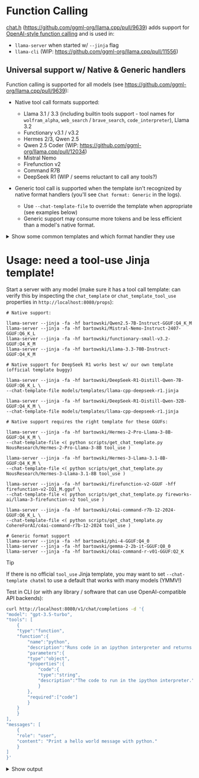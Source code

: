 # Function Calling

[chat.h](../common/chat.h) (https://github.com/ggml-org/llama.cpp/pull/9639) adds support for [OpenAI-style function calling](https://platform.openai.com/docs/guides/function-calling) and is used in:
- `llama-server` when started w/ `--jinja` flag
- `llama-cli` (WIP: https://github.com/ggml-org/llama.cpp/pull/11556)

## Universal support w/ Native & Generic handlers

Function calling is supported for all models (see https://github.com/ggml-org/llama.cpp/pull/9639):

- Native tool call formats supported:
  - Llama 3.1 / 3.3 (including builtin tools support - tool names for `wolfram_alpha`, `web_search` / `brave_search`, `code_interpreter`), Llama 3.2
  - Functionary v3.1 / v3.2
  - Hermes 2/3, Qwen 2.5
  - Qwen 2.5 Coder (WIP: https://github.com/ggml-org/llama.cpp/pull/12034)
  - Mistral Nemo
  - Firefunction v2
  - Command R7B
  - DeepSeek R1 (WIP / seems reluctant to call any tools?)

- Generic tool call is supported when the template isn't recognized by native format handlers (you'll see `Chat format: Generic` in the logs).
  - Use `--chat-template-file` to override the template when appropriate (see examples below)
  - Generic support may consume more tokens and be less efficient than a model's native format.

<details>
<summary>Show some common templates and which format handler they use</summary>

| Template | Format |
|----------|--------|
| Almawave-Velvet-14B.jinja | Hermes 2 Pro |
| AtlaAI-Selene-1-Mini-Llama-3.1-8B.jinja | Llama 3.x |
| CohereForAI-aya-expanse-8b.jinja | Generic |
| CohereForAI-c4ai-command-r-plus-default.jinja | Generic |
| CohereForAI-c4ai-command-r-plus-rag.jinja | Generic |
| CohereForAI-c4ai-command-r-plus-tool_use.jinja | Generic |
| CohereForAI-c4ai-command-r7b-12-2024-default.jinja | Command R7B (extract reasoning) |
| CohereForAI-c4ai-command-r7b-12-2024-rag.jinja | Command R7B (extract reasoning) |
| CohereForAI-c4ai-command-r7b-12-2024-tool_use.jinja | Command R7B (extract reasoning) |
| CohereForAI-c4ai-command-r7b-12-2024.jinja | Generic |
| DavieLion-Llama-3.2-1B-SPIN-iter3.jinja | Generic |
| Delta-Vector-Rei-12B.jinja | Mistral Nemo |
| EpistemeAI-Mistral-Nemo-Instruct-12B-Philosophy-Math.jinja | Mistral Nemo |
| FlofloB-83k_continued_pretraining_Qwen2.5-0.5B-Instruct_Unsloth_merged_16bit.jinja | Hermes 2 Pro |
| FlofloB-test_continued_pretraining_Phi-3-mini-4k-instruct_Unsloth_merged_16bit.jinja | Generic |
| HelpingAI-HAI-SER.jinja | Generic |
| HuggingFaceTB-SmolLM2-1.7B-Instruct.jinja | Generic |
| HuggingFaceTB-SmolLM2-135M-Instruct.jinja | Generic |
| HuggingFaceTB-SmolLM2-360M-Instruct.jinja | Generic |
| INSAIT-Institute-BgGPT-Gemma-2-27B-IT-v1.0.jinja | Generic |
| Ihor-Text2Graph-R1-Qwen2.5-0.5b.jinja | Hermes 2 Pro |
| Infinigence-Megrez-3B-Instruct.jinja | Generic |
| Josephgflowers-TinyLlama_v1.1_math_code-world-test-1.jinja | Generic |
| LGAI-EXAONE-EXAONE-3.5-2.4B-Instruct.jinja | Generic |
| LGAI-EXAONE-EXAONE-3.5-7.8B-Instruct.jinja | Generic |
| LatitudeGames-Wayfarer-12B.jinja | Generic |
| Magpie-Align-Llama-3-8B-Magpie-Align-v0.1.jinja | Generic |
| Magpie-Align-Llama-3.1-8B-Magpie-Align-v0.1.jinja | Generic |
| MaziyarPanahi-calme-3.2-instruct-78b.jinja | Generic |
| MiniMaxAI-MiniMax-Text-01.jinja | Generic |
| MiniMaxAI-MiniMax-VL-01.jinja | Generic |
| NaniDAO-deepseek-r1-qwen-2.5-32B-ablated.jinja | DeepSeek R1 (extract reasoning) |
| NexaAIDev-Octopus-v2.jinja | Generic |
| NousResearch-Hermes-2-Pro-Llama-3-8B-default.jinja | Generic |
| NousResearch-Hermes-2-Pro-Llama-3-8B-tool_use.jinja | Hermes 2 Pro |
| NousResearch-Hermes-2-Pro-Mistral-7B-default.jinja | Generic |
| NousResearch-Hermes-2-Pro-Mistral-7B-tool_use.jinja | Hermes 2 Pro |
| NousResearch-Hermes-3-Llama-3.1-70B-default.jinja | Generic |
| NousResearch-Hermes-3-Llama-3.1-70B-tool_use.jinja | Hermes 2 Pro |
| NovaSky-AI-Sky-T1-32B-Flash.jinja | Hermes 2 Pro |
| NovaSky-AI-Sky-T1-32B-Preview.jinja | Hermes 2 Pro |
| OnlyCheeini-greesychat-turbo.jinja | Generic |
| Orenguteng-Llama-3.1-8B-Lexi-Uncensored-V2.jinja | Llama 3.x |
| OrionStarAI-Orion-14B-Chat.jinja | Generic |
| PowerInfer-SmallThinker-3B-Preview.jinja | Generic |
| PrimeIntellect-INTELLECT-1-Instruct.jinja | Generic |
| Qwen-QVQ-72B-Preview.jinja | Generic |
| Qwen-QwQ-32B-Preview.jinja | Hermes 2 Pro |
| Qwen-Qwen1.5-7B-Chat.jinja | Generic |
| Qwen-Qwen2-7B-Instruct.jinja | Generic |
| Qwen-Qwen2-VL-72B-Instruct.jinja | Generic |
| Qwen-Qwen2-VL-7B-Instruct.jinja | Generic |
| Qwen-Qwen2.5-0.5B.jinja | Hermes 2 Pro |
| Qwen-Qwen2.5-1.5B-Instruct.jinja | Hermes 2 Pro |
| Qwen-Qwen2.5-14B-Instruct-1M.jinja | Hermes 2 Pro |
| Qwen-Qwen2.5-14B.jinja | Hermes 2 Pro |
| Qwen-Qwen2.5-32B-Instruct.jinja | Hermes 2 Pro |
| Qwen-Qwen2.5-32B.jinja | Hermes 2 Pro |
| Qwen-Qwen2.5-3B-Instruct.jinja | Hermes 2 Pro |
| Qwen-Qwen2.5-72B-Instruct.jinja | Hermes 2 Pro |
| Qwen-Qwen2.5-7B-Instruct-1M.jinja | Hermes 2 Pro |
| Qwen-Qwen2.5-7B-Instruct.jinja | Hermes 2 Pro |
| Qwen-Qwen2.5-7B.jinja | Hermes 2 Pro |
| Qwen-Qwen2.5-Coder-32B-Instruct.jinja | Hermes 2 Pro |
| Qwen-Qwen2.5-Coder-7B-Instruct.jinja | Hermes 2 Pro |
| Qwen-Qwen2.5-Math-1.5B.jinja | Hermes 2 Pro |
| Qwen-Qwen2.5-Math-7B-Instruct.jinja | Hermes 2 Pro |
| Qwen-Qwen2.5-VL-3B-Instruct.jinja | Hermes 2 Pro |
| Qwen-Qwen2.5-VL-72B-Instruct.jinja | Hermes 2 Pro |
| Qwen-Qwen2.5-VL-7B-Instruct.jinja | Hermes 2 Pro |
| RWKV-Red-Team-ARWKV-7B-Preview-0.1.jinja | Hermes 2 Pro |
| SakanaAI-TinySwallow-1.5B-Instruct.jinja | Hermes 2 Pro |
| SakanaAI-TinySwallow-1.5B.jinja | Hermes 2 Pro |
| Sao10K-70B-L3.3-Cirrus-x1.jinja | Llama 3.x |
| SentientAGI-Dobby-Mini-Leashed-Llama-3.1-8B.jinja | Llama 3.x |
| SentientAGI-Dobby-Mini-Unhinged-Llama-3.1-8B.jinja | Llama 3.x |
| Steelskull-L3.3-Damascus-R1.jinja | Llama 3.x |
| Steelskull-L3.3-MS-Nevoria-70b.jinja | Llama 3.x |
| Steelskull-L3.3-Nevoria-R1-70b.jinja | Llama 3.x |
| THUDM-glm-4-9b-chat.jinja | Generic |
| THUDM-glm-edge-1.5b-chat.jinja | Generic |
| Tarek07-Progenitor-V1.1-LLaMa-70B.jinja | Llama 3.x |
| TheBloke-FusionNet_34Bx2_MoE-AWQ.jinja | Generic |
| TinyLlama-TinyLlama-1.1B-Chat-v1.0.jinja | Generic |
| UCLA-AGI-Mistral7B-PairRM-SPPO-Iter3.jinja | Generic |
| ValiantLabs-Llama3.1-8B-Enigma.jinja | Llama 3.x |
| abacusai-Fewshot-Metamath-OrcaVicuna-Mistral.jinja | Generic |
| ai21labs-AI21-Jamba-1.5-Large.jinja | Generic |
| allenai-Llama-3.1-Tulu-3-405B-SFT.jinja | Generic |
| allenai-Llama-3.1-Tulu-3-405B.jinja | Generic |
| allenai-Llama-3.1-Tulu-3-8B.jinja | Generic |
| arcee-ai-Virtuoso-Lite.jinja | Hermes 2 Pro |
| arcee-ai-Virtuoso-Medium-v2.jinja | Hermes 2 Pro |
| arcee-ai-Virtuoso-Small-v2.jinja | Hermes 2 Pro |
| avemio-GRAG-NEMO-12B-ORPO-HESSIAN-AI.jinja | Generic |
| bespokelabs-Bespoke-Stratos-7B.jinja | Hermes 2 Pro |
| bfuzzy1-acheron-m1a-llama.jinja | Generic |
| bofenghuang-vigogne-2-70b-chat.jinja | Generic |
| bytedance-research-UI-TARS-72B-DPO.jinja | Generic |
| bytedance-research-UI-TARS-7B-DPO.jinja | Generic |
| bytedance-research-UI-TARS-7B-SFT.jinja | Generic |
| carsenk-phi3.5_mini_exp_825_uncensored.jinja | Generic |
| cyberagent-DeepSeek-R1-Distill-Qwen-14B-Japanese.jinja | DeepSeek R1 (extract reasoning) |
| cyberagent-DeepSeek-R1-Distill-Qwen-32B-Japanese.jinja | DeepSeek R1 (extract reasoning) |
| databricks-dbrx-instruct.jinja | Generic |
| deepseek-ai-DeepSeek-Coder-V2-Instruct.jinja | Generic |
| deepseek-ai-DeepSeek-Coder-V2-Lite-Base.jinja | Generic |
| deepseek-ai-DeepSeek-Coder-V2-Lite-Instruct.jinja | Generic |
| deepseek-ai-DeepSeek-R1-Distill-Llama-70B.jinja | DeepSeek R1 (extract reasoning) |
| deepseek-ai-DeepSeek-R1-Distill-Llama-8B.jinja | DeepSeek R1 (extract reasoning) |
| deepseek-ai-DeepSeek-R1-Distill-Qwen-1.5B.jinja | DeepSeek R1 (extract reasoning) |
| deepseek-ai-DeepSeek-R1-Distill-Qwen-14B.jinja | DeepSeek R1 (extract reasoning) |
| deepseek-ai-DeepSeek-R1-Distill-Qwen-32B.jinja | DeepSeek R1 (extract reasoning) |
| deepseek-ai-DeepSeek-R1-Distill-Qwen-7B.jinja | DeepSeek R1 (extract reasoning) |
| deepseek-ai-DeepSeek-R1-Zero.jinja | DeepSeek R1 (extract reasoning) |
| deepseek-ai-DeepSeek-R1.jinja | DeepSeek R1 (extract reasoning) |
| deepseek-ai-DeepSeek-V2-Lite.jinja | Generic |
| deepseek-ai-DeepSeek-V2.5.jinja | DeepSeek R1 (extract reasoning) |
| deepseek-ai-DeepSeek-V3.jinja | DeepSeek R1 (extract reasoning) |
| deepseek-ai-deepseek-coder-33b-instruct.jinja | Generic |
| deepseek-ai-deepseek-coder-6.7b-instruct.jinja | Generic |
| deepseek-ai-deepseek-coder-7b-instruct-v1.5.jinja | Generic |
| deepseek-ai-deepseek-llm-67b-chat.jinja | Generic |
| deepseek-ai-deepseek-llm-7b-chat.jinja | Generic |
| dicta-il-dictalm2.0-instruct.jinja | Generic |
| ehristoforu-Falcon3-8B-Franken-Basestruct.jinja | Hermes 2 Pro |
| fireworks-ai-llama-3-firefunction-v2.jinja | FireFunction v2 |
| godlikehhd-alpaca_data_sampled_ifd_new_5200.jinja | Hermes 2 Pro |
| godlikehhd-alpaca_data_score_max_0.7_2600.jinja | Hermes 2 Pro |
| google-gemma-2-27b-it.jinja | Generic |
| google-gemma-2-2b-it.jinja | Generic |
| google-gemma-2-2b-jpn-it.jinja | Generic |
| google-gemma-7b-it.jinja | Generic |
| huihui-ai-DeepSeek-R1-Distill-Llama-70B-abliterated.jinja | DeepSeek R1 (extract reasoning) |
| huihui-ai-DeepSeek-R1-Distill-Llama-8B-abliterated.jinja | DeepSeek R1 (extract reasoning) |
| huihui-ai-DeepSeek-R1-Distill-Qwen-14B-abliterated-v2.jinja | DeepSeek R1 (extract reasoning) |
| huihui-ai-DeepSeek-R1-Distill-Qwen-32B-abliterated.jinja | DeepSeek R1 (extract reasoning) |
| huihui-ai-DeepSeek-R1-Distill-Qwen-7B-abliterated-v2.jinja | DeepSeek R1 (extract reasoning) |
| huihui-ai-Qwen2.5-14B-Instruct-1M-abliterated.jinja | Hermes 2 Pro |
| ibm-granite-granite-3.1-8b-instruct.jinja | Generic |
| indischepartij-MiniCPM-3B-OpenHermes-2.5-v2.jinja | Generic |
| inflatebot-MN-12B-Mag-Mell-R1.jinja | Generic |
| jinaai-ReaderLM-v2.jinja | Generic |
| kms7530-chemeng_qwen-math-7b_24_1_100_1_nonmath.jinja | Hermes 2 Pro |
| knifeayumu-Cydonia-v1.3-Magnum-v4-22B.jinja | Mistral Nemo |
| langgptai-qwen1.5-7b-chat-sa-v0.1.jinja | Generic |
| lightblue-DeepSeek-R1-Distill-Qwen-7B-Japanese.jinja | DeepSeek R1 (extract reasoning) |
| mattshumer-Reflection-Llama-3.1-70B.jinja | Generic |
| meetkai-functionary-medium-v3.1.jinja | Functionary v3.1 Llama 3.1 |
| meetkai-functionary-medium-v3.2.jinja | Functionary v3.2 |
| meta-llama-Llama-2-7b-chat-hf.jinja | Generic |
| meta-llama-Llama-3.1-8B-Instruct.jinja | Llama 3.x |
| meta-llama-Llama-3.2-11B-Vision-Instruct.jinja | Llama 3.x |
| meta-llama-Llama-3.2-1B-Instruct.jinja | Llama 3.x |
| meta-llama-Llama-3.2-3B-Instruct.jinja | Llama 3.x |
| meta-llama-Llama-3.3-70B-Instruct.jinja | Llama 3.x |
| meta-llama-Meta-Llama-3-8B-Instruct.jinja | Generic |
| meta-llama-Meta-Llama-3.1-8B-Instruct.jinja | Llama 3.x |
| microsoft-Phi-3-medium-4k-instruct.jinja | Generic |
| microsoft-Phi-3-mini-4k-instruct.jinja | Generic |
| microsoft-Phi-3-small-8k-instruct.jinja | Generic |
| microsoft-Phi-3.5-mini-instruct.jinja | Generic |
| microsoft-Phi-3.5-vision-instruct.jinja | Generic |
| microsoft-phi-4.jinja | Generic |
| migtissera-Tess-3-Mistral-Nemo-12B.jinja | Generic |
| ministral-Ministral-3b-instruct.jinja | Generic |
| mistralai-Codestral-22B-v0.1.jinja | Generic |
| mistralai-Mistral-7B-Instruct-v0.1.jinja | Generic |
| mistralai-Mistral-7B-Instruct-v0.2.jinja | Generic |
| mistralai-Mistral-7B-Instruct-v0.3.jinja | Mistral Nemo |
| mistralai-Mistral-Large-Instruct-2407.jinja | Mistral Nemo |
| mistralai-Mistral-Large-Instruct-2411.jinja | Generic |
| mistralai-Mistral-Nemo-Instruct-2407.jinja | Mistral Nemo |
| mistralai-Mistral-Small-24B-Instruct-2501.jinja | Generic |
| mistralai-Mixtral-8x7B-Instruct-v0.1.jinja | Generic |
| mkurman-Qwen2.5-14B-DeepSeek-R1-1M.jinja | Hermes 2 Pro |
| mlabonne-AlphaMonarch-7B.jinja | Generic |
| mlx-community-Josiefied-Qwen2.5-0.5B-Instruct-abliterated-v1-float32.jinja | Hermes 2 Pro |
| mlx-community-Qwen2.5-VL-7B-Instruct-8bit.jinja | Hermes 2 Pro |
| mobiuslabsgmbh-DeepSeek-R1-ReDistill-Qwen-1.5B-v1.1.jinja | DeepSeek R1 (extract reasoning) |
| netcat420-MFANNv0.20.jinja | Generic |
| netcat420-MFANNv0.24.jinja | Generic |
| netease-youdao-Confucius-o1-14B.jinja | Hermes 2 Pro |
| nvidia-AceMath-7B-RM.jinja | Hermes 2 Pro |
| nvidia-Eagle2-1B.jinja | Hermes 2 Pro |
| nvidia-Eagle2-9B.jinja | Hermes 2 Pro |
| nvidia-Llama-3.1-Nemotron-70B-Instruct-HF.jinja | Llama 3.x |
| onnx-community-DeepSeek-R1-Distill-Qwen-1.5B-ONNX.jinja | DeepSeek R1 (extract reasoning) |
| open-thoughts-OpenThinker-7B.jinja | Hermes 2 Pro |
| openchat-openchat-3.5-0106.jinja | Generic |
| pankajmathur-orca_mini_v6_8b.jinja | Generic |
| princeton-nlp-Mistral-7B-Base-SFT-RDPO.jinja | Generic |
| princeton-nlp-Mistral-7B-Instruct-DPO.jinja | Generic |
| princeton-nlp-Mistral-7B-Instruct-RDPO.jinja | Generic |
| prithivMLmods-Bellatrix-Tiny-1.5B-R1.jinja | Hermes 2 Pro |
| prithivMLmods-Bellatrix-Tiny-1B-R1.jinja | Llama 3.x |
| prithivMLmods-Bellatrix-Tiny-1B-v3.jinja | Generic |
| prithivMLmods-Bellatrix-Tiny-3B-R1.jinja | Llama 3.x |
| prithivMLmods-Blaze-14B-xElite.jinja | Generic |
| prithivMLmods-Calcium-Opus-14B-Elite2-R1.jinja | Hermes 2 Pro |
| prithivMLmods-Calme-Ties-78B.jinja | Generic |
| prithivMLmods-Calme-Ties2-78B.jinja | Generic |
| prithivMLmods-Calme-Ties3-78B.jinja | Generic |
| prithivMLmods-ChemQwen2-vL.jinja | Generic |
| prithivMLmods-GWQ2b.jinja | Generic |
| prithivMLmods-LatexMind-2B-Codec.jinja | Generic |
| prithivMLmods-Llama-3.2-6B-AlgoCode.jinja | Llama 3.x |
| prithivMLmods-Megatron-Opus-14B-Exp.jinja | Hermes 2 Pro |
| prithivMLmods-Megatron-Opus-14B-Stock.jinja | Hermes 2 Pro |
| prithivMLmods-Megatron-Opus-7B-Exp.jinja | Hermes 2 Pro |
| prithivMLmods-Omni-Reasoner-Merged.jinja | Hermes 2 Pro |
| prithivMLmods-Omni-Reasoner4-Merged.jinja | Hermes 2 Pro |
| prithivMLmods-Primal-Opus-14B-Optimus-v1.jinja | Hermes 2 Pro |
| prithivMLmods-QwQ-Math-IO-500M.jinja | Hermes 2 Pro |
| prithivMLmods-Qwen-7B-Distill-Reasoner.jinja | DeepSeek R1 (extract reasoning) |
| prithivMLmods-Qwen2.5-1.5B-DeepSeek-R1-Instruct.jinja | Hermes 2 Pro |
| prithivMLmods-Qwen2.5-14B-DeepSeek-R1-1M.jinja | Hermes 2 Pro |
| prithivMLmods-Qwen2.5-32B-DeepSeek-R1-Instruct.jinja | Hermes 2 Pro |
| prithivMLmods-Qwen2.5-7B-DeepSeek-R1-1M.jinja | Hermes 2 Pro |
| prithivMLmods-Triangulum-v2-10B.jinja | Hermes 2 Pro |
| qingy2024-Falcon3-2x10B-MoE-Instruct.jinja | Hermes 2 Pro |
| rubenroy-Zurich-14B-GCv2-5m.jinja | Hermes 2 Pro |
| rubenroy-Zurich-7B-GCv2-5m.jinja | Hermes 2 Pro |
| silma-ai-SILMA-Kashif-2B-Instruct-v1.0.jinja | Generic |
| simplescaling-s1-32B.jinja | Hermes 2 Pro |
| sometimesanotion-Lamarck-14B-v0.7.jinja | Hermes 2 Pro |
| sonthenguyen-zephyr-sft-bnb-4bit-DPO-mtbr-180steps.jinja | Generic |
| sthenno-tempesthenno-icy-0130.jinja | Generic |
| sumink-qwft.jinja | Hermes 2 Pro |
| teknium-OpenHermes-2.5-Mistral-7B.jinja | Generic |
| thirdeyeai-elevate360m.jinja | Generic |
| tiiuae-Falcon3-10B-Instruct.jinja | Hermes 2 Pro |
| unsloth-DeepSeek-R1-Distill-Llama-8B-unsloth-bnb-4bit.jinja | DeepSeek R1 (extract reasoning) |
| unsloth-DeepSeek-R1-Distill-Llama-8B.jinja | DeepSeek R1 (extract reasoning) |
| unsloth-DeepSeek-R1.jinja | DeepSeek R1 (extract reasoning) |
| unsloth-Mistral-Small-24B-Instruct-2501-unsloth-bnb-4bit.jinja | Generic |
| upstage-solar-pro-preview-instruct.jinja | Generic |
| whyhow-ai-PatientSeek.jinja | Generic |
| xwen-team-Xwen-72B-Chat.jinja | Hermes 2 Pro |
| xwen-team-Xwen-7B-Chat.jinja | Hermes 2 Pro |

This table can be generated with:

```bash
./build/bin/test-chat ../minja/build/tests/*.jinja 2>/dev/null
```

</details>

# Usage: need a tool-use Jinja template!

Start a server with any model (make sure it has a tool call template: can verify this by inspecting the `chat_template` or `chat_template_tool_use` properties in `http://localhost:8080/props`):

```shell
# Native support:

llama-server --jinja -fa -hf bartowski/Qwen2.5-7B-Instruct-GGUF:Q4_K_M
llama-server --jinja -fa -hf bartowski/Mistral-Nemo-Instruct-2407-GGUF:Q6_K_L
llama-server --jinja -fa -hf bartowski/functionary-small-v3.2-GGUF:Q4_K_M
llama-server --jinja -fa -hf bartowski/Llama-3.3-70B-Instruct-GGUF:Q4_K_M

# Native support for DeepSeek R1 works best w/ our own template (official template buggy)

llama-server --jinja -fa -hf bartowski/DeepSeek-R1-Distill-Qwen-7B-GGUF:Q6_K_L \
--chat-template-file models/templates/llama-cpp-deepseek-r1.jinja

llama-server --jinja -fa -hf bartowski/DeepSeek-R1-Distill-Qwen-32B-GGUF:Q4_K_M \
--chat-template-file models/templates/llama-cpp-deepseek-r1.jinja

# Native support requires the right template for these GGUFs:

llama-server --jinja -fa -hf bartowski/Hermes-2-Pro-Llama-3-8B-GGUF:Q4_K_M \
--chat-template-file <( python scripts/get_chat_template.py NousResearch/Hermes-2-Pro-Llama-3-8B tool_use )

llama-server --jinja -fa -hf bartowski/Hermes-3-Llama-3.1-8B-GGUF:Q4_K_M \
--chat-template-file <( python scripts/get_chat_template.py NousResearch/Hermes-3-Llama-3.1-8B tool_use )

llama-server --jinja -fa -hf bartowski/firefunction-v2-GGUF -hff firefunction-v2-IQ1_M.gguf \
--chat-template-file <( python scripts/get_chat_template.py fireworks-ai/llama-3-firefunction-v2 tool_use )

llama-server --jinja -fa -hf bartowski/c4ai-command-r7b-12-2024-GGUF:Q6_K_L \
--chat-template-file <( python scripts/get_chat_template.py CohereForAI/c4ai-command-r7b-12-2024 tool_use )

# Generic format support
llama-server --jinja -fa -hf bartowski/phi-4-GGUF:Q4_0
llama-server --jinja -fa -hf bartowski/gemma-2-2b-it-GGUF:Q8_0
llama-server --jinja -fa -hf bartowski/c4ai-command-r-v01-GGUF:Q2_K
```

> [!TIP]
> If there is no official `tool_use` Jinja template, you may want to set `--chat-template chatml` to use a default that works with many models (YMMV!)

Test in CLI (or with any library / software that can use OpenAI-compatible API backends):

```bash
curl http://localhost:8080/v1/chat/completions -d '{
"model": "gpt-3.5-turbo",
"tools": [
    {
    "type":"function",
    "function":{
        "name":"python",
        "description":"Runs code in an ipython interpreter and returns the result of the execution after 60 seconds.",
        "parameters":{
        "type":"object",
        "properties":{
            "code":{
            "type":"string",
            "description":"The code to run in the ipython interpreter."
            }
        },
        "required":["code"]
        }
    }
    }
],
"messages": [
    {
    "role": "user",
    "content": "Print a hello world message with python."
    }
]
}'
```

<details>
<summary>Show output</summary>

```json
{
"choices": [
    {
    "finish_reason": "tool",
    "index": 0,
    "message": {
        "content": null,
        "tool_calls": [
        {
            "name": "python",
            "arguments": "{\"code\":\" \\nprint(\\\"Hello, World!\\\")\"}"
        }
        ],
        "role": "assistant"
    }
    }
],
"created": 1727287211,
"model": "gpt-3.5-turbo",
"object": "chat.completion",
"usage": {
    "completion_tokens": 16,
    "prompt_tokens": 44,
    "total_tokens": 60
},
"id": "chatcmpl-Htbgh9feMmGM0LEH2hmQvwsCxq3c6Ni8"
}
```

</details>

